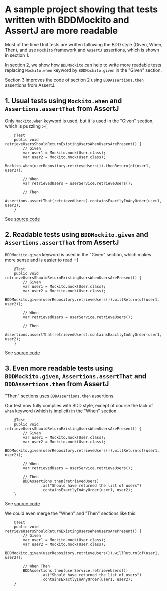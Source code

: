 # A sample project showing that tests written with BDDMockito and AssertJ are more readable

Most of the time Unit tests are written following the BDD style (Given, When, Then), and use `Mockito` framework and
`AssertJ` assertions, which is shown in section 1.

In section 2, we show how `BDDMockito` can help to write more readable tests replacing `Mockito.when` keyword by
`BDDMockito.given` in the "Given" section.

Section 3 improves the code of section 2 using `BDDAssertions.then` assertions from AssertJ.

## 1. Usual tests using `Mockito.when` and `Assertions.assertThat` from AssertJ

Only `Mockito.when` keyword is used, but it is used in the "Given" section, which is puzzling :-(

```
    @Test
    public void retrieveUsersShouldReturnExistingUsersWhenUsersArePresent() {
        // Given
        var user1 = Mockito.mock(User.class);
        var user2 = Mockito.mock(User.class);
        Mockito.when(userRepository.retrieveUsers()).thenReturn(of(user1, user2));

        // When
        var retrievedUsers = userService.retrieveUsers();

        // Then
        Assertions.assertThat(retrievedUsers).containsExactlyInAnyOrder(user1, user2);
    }
```

See [source code](src/test/java/org/grumpyf0x48/readable/UserServiceTest.java)

## 2. Readable tests using `BDDMockito.given` and `Assertions.assertThat` from AssertJ

`BDDMockito.given` keyword is used in the "Given" section, which makes more sense and is easier to read :-)

```
    @Test
    public void retrieveUsersShouldReturnExistingUsersWhenUsersArePresent() {
        // Given
        var user1 = Mockito.mock(User.class);
        var user2 = Mockito.mock(User.class);
        BDDMockito.given(userRepository.retrieveUsers()).willReturn(of(user1, user2));

        // When
        var retrievedUsers = userService.retrieveUsers();

        // Then
        Assertions.assertThat(retrievedUsers).containsExactlyInAnyOrder(user1, user2);
    }
```

See [source code](src/test/java/org/grumpyf0x48/readable/UserServiceBDDStyleTest.java)

## 3. Even more readable tests using `BDDMockito.given`, `Assertions.assertThat` and `BDDAssertions.then` from AssertJ

"Then" sections uses `BDDAssertions.then` assertions.

Our test now fully complies with BDD style, except of course the lack of `when` keyword (which is implicit) in the
"When" section.

```
    @Test
    public void retrieveUsersShouldReturnExistingUsersWhenUsersArePresent() {
        // Given
        var user1 = Mockito.mock(User.class);
        var user2 = Mockito.mock(User.class);
        BDDMockito.given(userRepository.retrieveUsers()).willReturn(of(user1, user2));

        // When
        var retrievedUsers = userService.retrieveUsers();

        // Then
        BDDAssertions.then(retrievedUsers)
                .as("Should have returned the list of users")
                .containsExactlyInAnyOrder(user1, user2);
    }
```

See [source code](src/test/java/org/grumpyf0x48/readable/UserServiceFullBDDStyleTest.java)

We could even merge the "When" and "Then" sections like this:

```
    @Test
    public void retrieveUsersShouldReturnExistingUsersWhenUsersArePresent() {
        // Given
        var user1 = Mockito.mock(User.class);
        var user2 = Mockito.mock(User.class);
        BDDMockito.given(userRepository.retrieveUsers()).willReturn(of(user1, user2));

        // When Then
        BDDAssertions.then(userService.retrieveUsers())
                .as("Should have returned the list of users")
                .containsExactlyInAnyOrder(user1, user2);
    }
```
